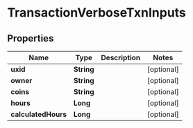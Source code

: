 

# TransactionVerboseTxnInputs

## Properties

Name | Type | Description | Notes
------------ | ------------- | ------------- | -------------
**uxid** | **String** |  |  [optional]
**owner** | **String** |  |  [optional]
**coins** | **String** |  |  [optional]
**hours** | **Long** |  |  [optional]
**calculatedHours** | **Long** |  |  [optional]



